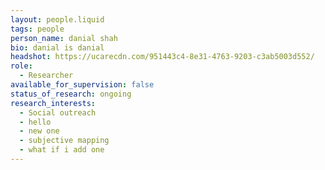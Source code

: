 ```yaml
---
layout: people.liquid
tags: people
person_name: danial shah
bio: danial is danial
headshot: https://ucarecdn.com/951443c4-8e31-4763-9203-c3ab5003d552/
role:
  - Researcher
available_for_supervision: false
status_of_research: ongoing
research_interests:
  - Social outreach
  - hello
  - new one
  - subjective mapping
  - what if i add one
---
```

